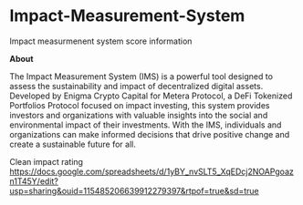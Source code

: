 # Impact-Measurement-System
Impact measurmenent system score information 

**About**

The Impact Measurement System (IMS) is a powerful tool designed to assess the sustainability and impact of decentralized digital assets. Developed by Enigma Crypto Capital for Metera Protocol, a DeFi Tokenized Portfolios Protocol focused on impact investing, this system provides investors and organizations with valuable insights into the social and environmental impact of their investments. With the IMS, individuals and organizations can make informed decisions that drive positive change and create a sustainable future for all.


Clean impact rating
https://docs.google.com/spreadsheets/d/1yBY_nvSLT5_XqEDcj2NOAPgoazn1T45Y/edit?usp=sharing&ouid=115485206639912279397&rtpof=true&sd=true
